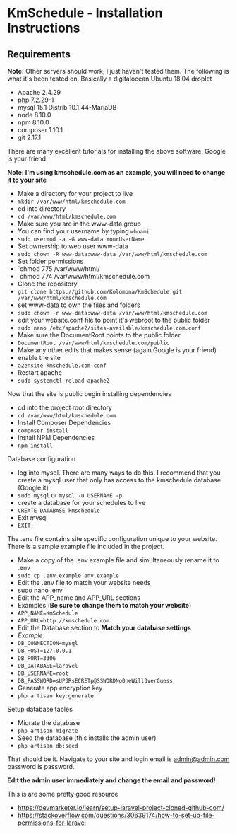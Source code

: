 # KmSchedule - Installation Instructions

## Requirements
**Note:** Other servers should work, I just haven't tested them.
The following is what it's been tested on.
Basically a digitalocean Ubuntu 18.04 droplet

* Apache 2.4.29 
* php 7.2.29-1
* mysql 15.1 Distrib 10.1.44-MariaDB
* node 8.10.0
* npm 8.10.0
* composer 1.10.1
* git 2.17.1

There are many excellent tutorials for installing the above software. Google is your friend.

**Note: I'm using kmschedule.com as an example, you will need to change it to your site**

* Make a directory for your project to live
* `mkdir /var/www/html/kmschedule.com`
* cd into directory
* `cd /var/www/html/kmschedule.com`
* Make sure you are in the www-data group
* You can find your username by typing `whoami`
* `sudo usermod -a -G www-data YourUserName`
* Set ownership to web user www-data
* `sudo chown -R www-data:www-data /var/www/html/kmschedule.com`
* Set folder permissions
* `chmod 775 /var/www/html/
* `chmod 774 /var/www/html/kmschedule.com
* Clone the repository
* `git clone https://github.com/Kolomona/KmSchedule.git /var/www/html/kmschedule.com`
* set www-data to own the files and folders
* `sudo chown -r www-data:www-data /var/www/html/kmschedule.com`
* edit your website.conf file to point it's webroot to the public folder
* `sudo nano /etc/apache2/sites-available/kmschedule.com.conf`
* Make sure the DocumentRoot points to the public folder
* `DocumentRoot /var/www/html/kmschedule.com/public`
* Make any other edits that makes sense (again Google is your friend)
* enable the site
* `a2ensite kmschedule.com.conf`
* Restart apache
* `sudo systemctl reload apache2`

Now that the site is public begin installing dependencies

* cd into the project root directory
* `cd /var/www/html/kmschedule.com`
* Install Composer Dependencies
* `composer install`
* Install NPM Dependencies
* `npm install`

Database configuration

* log into mysql. There are many ways to do this. I recommend that you create a mysql user that only has access to the kmschedule database (Google it)
* `sudo mysql` or `mysql -u USERNAME -p`
* create a database for your schedules to live
* `CREATE DATABASE kmschedule`
* Exit mysql
* `EXIT;`

The .env file contains site specific configuration unique to your website. There is a sample example file included in the project.

* Make a copy of the .env.example file and simultaneously rename it to .env
* `sudo cp .env.example env.example`
* Edit the .env file to match your website needs
* sudo nano .env
* Edit the APP_name and APP_URL sections
* Examples (**Be sure to change them to match your website**)
* `APP_NAME=KmSchedule`
* `APP_URL=http://kmschedule.com`
* Edit the Database section to **Match your database settings**
* *Example*:
* `DB_CONNECTION=mysql`
* `DB_HOST=127.0.0.1`
* `DB_PORT=3306`
* `DB_DATABASE=laravel`
* `DB_USERNAME=root`
* `DB_PASSWORD=sUP3RsECRETp@SSWORDNo0neWill3verGuess`
* Generate app encryption key
* `php artisan key:generate`

Setup database tables
* Migrate the database
* `php artisan migrate`
* Seed the database (this installs the admin user)
* `php artisan db:seed`

That should be it. Navigate to your site and login
email is admin@admin.com
password is password.

**Edit the admin user immediately and change the email and password!**






This is are some  pretty good resource
* https://devmarketer.io/learn/setup-laravel-project-cloned-github-com/
* https://stackoverflow.com/questions/30639174/how-to-set-up-file-permissions-for-laravel